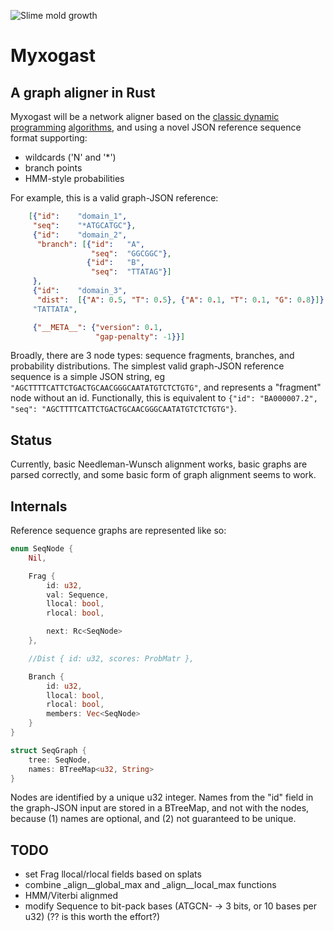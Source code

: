 ![Slime mold growth](https://tedideas.files.wordpress.com/2014/06/gif4b.gif?w=1000&h=563)

# Myxogast
## A graph aligner in Rust

Myxogast will be a network aligner based on the [classic dynamic programming](http://en.wikipedia.org/wiki/Needleman%E2%80%93Wunsch_algorithm) [algorithms](https://en.wikipedia.org/wiki/Viterbi_algorithm), and using a novel JSON reference sequence format supporting:
 * wildcards ('N' and '*')
 * branch points
 * HMM-style probabilities

For example, this is a valid graph-JSON reference:
```JSON
    [{"id":    "domain_1",
     "seq":    "*ATGCATGC"},
     {"id":    "domain_2",
      "branch": [{"id":   "A",
                  "seq":  "GGCGGC"},
                 {"id":   "B",
                  "seq":  "TTATAG"}]
     },
     {"id":    "domain_3",
      "dist":  [{"A": 0.5, "T": 0.5}, {"A": 0.1, "T": 0.1, "G": 0.8}]},
     "TATTATA",

     {"__META__": {"version": 0.1,
                   "gap-penalty": -1}}]
```

Broadly, there are 3 node types: sequence fragments, branches, and probability distributions.  The simplest valid graph-JSON reference sequence is a simple JSON string, eg `"AGCTTTTCATTCTGACTGCAACGGGCAATATGTCTCTGTG"`, and represents a "fragment" node without an id.  Functionally, this is equivalent to `{"id": "BA000007.2", "seq": "AGCTTTTCATTCTGACTGCAACGGGCAATATGTCTCTGTG"}`.

## Status
Currently, basic Needleman-Wunsch alignment works, basic graphs are parsed correctly, and some basic form of graph alignment seems to work.


## Internals
Reference sequence graphs are represented like so:
```Rust
enum SeqNode {
    Nil,

    Frag {
        id: u32,
        val: Sequence,
        llocal: bool,
        rlocal: bool,

        next: Rc<SeqNode>
    },

    //Dist { id: u32, scores: ProbMatr },

    Branch {
        id: u32,
        llocal: bool,
        rlocal: bool,
        members: Vec<SeqNode>
    }
}

struct SeqGraph {
    tree: SeqNode,
    names: BTreeMap<u32, String>
}
```
Nodes are identified by a unique u32 integer.  Names from the "id" field in the graph-JSON input are stored in a BTreeMap, and not with the nodes, because (1) names are optional, and (2) not guaranteed to be unique.


## TODO
* set Frag llocal/rlocal fields based on splats
* combine _align__global_max and _align__local_max functions
* HMM/Viterbi alignmed
* modify Sequence to bit-pack bases (ATGCN- -> 3 bits, or 10 bases per u32) (?? is this worth the effort?)

